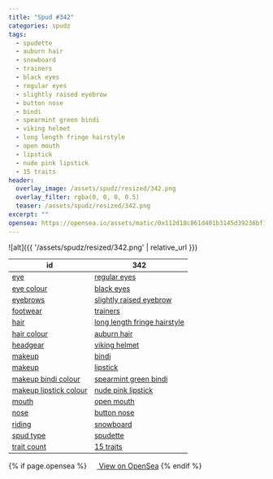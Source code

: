 ```yaml
---
title: "Spud #342"
categories: spudz
tags:
  - spudette
  - auburn hair
  - snowboard
  - trainers
  - black eyes
  - regular eyes
  - slightly raised eyebrow
  - button nose
  - bindi
  - spearmint green bindi
  - viking helmet
  - long length fringe hairstyle
  - open mouth
  - lipstick
  - nude pink lipstick
  - 15 traits
header:
  overlay_image: /assets/spudz/resized/342.png
  overlay_filter: rgba(0, 0, 0, 0.5)
  teaser: /assets/spudz/resized/342.png
excerpt: ""
opensea: https://opensea.io/assets/matic/0x112d18c861d401b3145d39236bf149f01e18beed/342
---
```

![alt]({{ '/assets/spudz/resized/342.png' | relative_url }})

| id | 342 |
|-|-|
| <a href="/traits/eye/#trait-type">eye</a> | <a href="/traits/eye/regular-eyes/1/#trait">regular eyes</a> |
| <a href="/traits/eye-colour/#trait-type">eye colour</a> | <a href="/traits/eye-colour/black-eyes/1/#trait">black eyes</a> |
| <a href="/traits/eyebrows/#trait-type">eyebrows</a> | <a href="/traits/eyebrows/slightly-raised-eyebrow/1/#trait">slightly raised eyebrow</a> |
| <a href="/traits/footwear/#trait-type">footwear</a> | <a href="/traits/footwear/trainers/1/#trait">trainers</a> |
| <a href="/traits/hair/#trait-type">hair</a> | <a href="/traits/hair/long-length-fringe-hairstyle/1/#trait">long length fringe hairstyle</a> |
| <a href="/traits/hair-colour/#trait-type">hair colour</a> | <a href="/traits/hair-colour/auburn-hair/1/#trait">auburn hair</a> |
| <a href="/traits/headgear/#trait-type">headgear</a> | <a href="/traits/headgear/viking-helmet/1/#trait">viking helmet</a> |
| <a href="/traits/makeup/#trait-type">makeup</a> | <a href="/traits/makeup/bindi/1/#trait">bindi</a> |
| <a href="/traits/makeup/#trait-type">makeup</a> | <a href="/traits/makeup/lipstick/1/#trait">lipstick</a> |
| <a href="/traits/makeup-bindi-colour/#trait-type">makeup bindi colour</a> | <a href="/traits/makeup-bindi-colour/spearmint-green-bindi/1/#trait">spearmint green bindi</a> |
| <a href="/traits/makeup-lipstick-colour/#trait-type">makeup lipstick colour</a> | <a href="/traits/makeup-lipstick-colour/nude-pink-lipstick/1/#trait">nude pink lipstick</a> |
| <a href="/traits/mouth/#trait-type">mouth</a> | <a href="/traits/mouth/open-mouth/1/#trait">open mouth</a> |
| <a href="/traits/nose/#trait-type">nose</a> | <a href="/traits/nose/button-nose/1/#trait">button nose</a> |
| <a href="/traits/riding/#trait-type">riding</a> | <a href="/traits/riding/snowboard/1/#trait">snowboard</a> |
| <a href="/traits/spud-type/#trait-type">spud type</a> | <a href="/traits/spud-type/spudette/1/#trait">spudette</a> |
| <a href="/traits/trait-count/#trait-type">trait count</a> | <a href="/traits/trait-count/15-traits/1/#trait">15 traits</a> |

{% if page.opensea %}
<a href="{{page.opensea}}" class="btn btn--info" onclick="window.open(this.href, '_blank'); return false;"><img src="/assets/images/opensea.svg" width="16px"><span>  View on OpenSea</span></a>
{% endif %}
